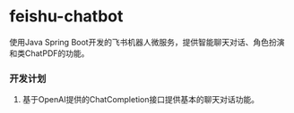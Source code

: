 # feishu-chatbot

使用Java Spring Boot开发的飞书机器人微服务，提供智能聊天对话、角色扮演和类ChatPDF的功能。

### 开发计划

1. 基于OpenAI提供的ChatCompletion接口提供基本的聊天对话功能。
